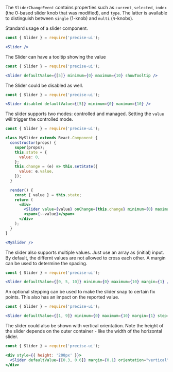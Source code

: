 The `SliderChangeEvent` contains properties such as `current`, `selected`, `index` (the 0-based slider knob that was modified), and `type`. The latter is available to distinguish between `single` (1-knob) and `multi` (*n*-knobs).

Standard usage of a slider component.

```jsx
const { Slider } = require('precise-ui');

<Slider />
```

The Slider can have a tooltip showing the value

```jsx
const { Slider } = require('precise-ui');

<Slider defaultValue={[5]} minimum={0} maximum={10} showTooltip />
```

The Slider could be disabled as well.

```jsx
const { Slider } = require('precise-ui');

<Slider disabled defaultValue={[5]} minimum={0} maximum={10} />
```

The slider supports two modes: controlled and managed. Setting the `value` will trigger the controlled mode.

```jsx
const { Slider } = require('precise-ui');

class MySlider extends React.Component {
  constructor(props) {
    super(props);
    this.state = {
      value: 0,
    };
    this.change = (e) => this.setState({
      value: e.value,
    });
  }

  render() {
    const { value } = this.state;
    return (
      <div>
        <Slider value={value} onChange={this.change} minimum={0} maximum={100} />
        <span>{~~value}</span>
      </div>
    );
  }
}

<MySlider />
```

The slider also supports multiple values. Just use an array as (initial) input. By default, the differnt values are not allowed to cross each other. A margin can be used to determine the spacing.

```jsx
const { Slider } = require('precise-ui');

<Slider defaultValue={[0, 5, 10]} minimum={0} maximum={10} margin={1} />
```

An optional stepping can be used to make the slider snap to certain fix points. This also has an impact on the reported value.

```jsx
const { Slider } = require('precise-ui');

<Slider defaultValue={[1, 9]} minimum={0} maximum={10} margin={1} step={0.5} />
```

The slider could also be shown with vertical orientation. Note the height of the slider depends on the outer container - like the width of the horizontal slider.

```jsx
const { Slider } = require('precise-ui');

<div style={{ height: '200px' }}>
  <Slider defaultValue={[0.3, 0.6]} margin={0.1} orientation="vertical" showTooltip />
</div>
```
